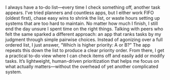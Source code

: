 I always have a to-do list—every time I check something off, another task appears. I’ve tried planners and countless apps, but I either work FIFO (oldest first), chase easy wins to shrink the list, or waste hours setting up systems that are too hard to maintain. No matter how much I finish, I still end the day unsure I spent time on the right things.
Talking with peers who felt the same sparked a different approach: an app that ranks tasks by my judgment through simple pairwise choices. Instead of agonizing over a full ordered list, I just answer, “Which is higher priority: A or B?” The app repeats this down the list to produce a clear priority order. From there, I get a practical to-do view where I can check items off and easily add or modify tasks. It’s lightweight, human-driven prioritization that helps me focus on what actually matters—without the overhead of yet another complicated system.
